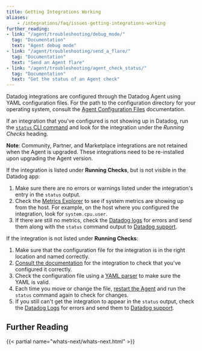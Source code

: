 ```yaml
---
title: Getting Integrations Working
aliases:
    - /integrations/faq/issues-getting-integrations-working
further_reading:
- link: "/agent/troubleshooting/debug_mode/"
  tag: "Documentation"
  text: "Agent debug mode"
- link: "/agent/troubleshooting/send_a_flare/"
  tag: "Documentation"
  text: "Send an Agent flare"
- link: "/agent/troubleshooting/agent_check_status/"
  tag: "Documentation"
  text: "Get the status of an Agent check"
---
```


Datadog integrations are configured through the Datadog Agent using YAML configuration files. For the path to the configuration directory for your operating system, consult the [Agent Configuration Files][1] documentation.

If an integration that you've configured is not showing up in Datadog, run the [`status` CLI command][2] and look for the integration under the *Running Checks* heading.

**Note**: Community, Partner, and Marketplace integrations are not retained when the Agent is upgraded. These integrations need to be re-installed upon upgrading the Agent version.

If the integration is listed under **Running Checks**, but is not visible in the Datadog app:
1. Make sure there are no errors or warnings listed under the integration's entry in the `status` output.
1. Check the [Metrics Explorer][3] to see if system metrics are showing up from the host. For example, on the host where you configured the integration, look for `system.cpu.user`.
1. If there are still no metrics, check the [Datadog logs][4] for errors and send them along with the `status` command output to [Datadog support][5].

If the integration is not listed under **Running Checks**:
1. Make sure that the configuration file for the integration is in the right location and named correctly.
1. [Consult the documentation][6] for the integration to check that you've configured it correctly.
1. Check the configuration file using a [YAML parser][7] to make sure the YAML is valid.
1. Each time you move or change the file, [restart the Agent][8] and run the `status` command again to check for changes.
1. If you still can't get the integration to appear in the `status` output, check the [Datadog Logs][4] for errors and send them to [Datadog support][5].

## Further Reading

{{< partial name="whats-next/whats-next.html" >}}

[1]: /agent/configuration/agent-configuration-files/#agent-configuration-directory
[2]: /agent/configuration/agent-commands/#agent-information
[3]: https://app.datadoghq.com/metric/explorer
[4]: /agent/configuration/agent-log-files/
[5]: /help/
[6]: /integrations/
[7]: https://codebeautify.org/yaml-parser-online
[8]: /agent/configuration/agent-commands/#start-stop-restart-the-agent
